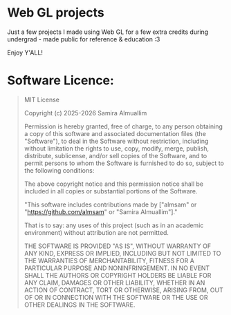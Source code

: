 # Web GL projects

Just a few projects I made using Web GL for a few extra credits during undergrad - made public for reference & education :3

Enjoy Y'ALL!

# Software Licence:

> MIT License
> 
> Copyright (c) 2025-2026 Samira Almuallim
> 
> Permission is hereby granted, free of charge, to any person obtaining a copy
> of this software and associated documentation files (the "Software"), to deal
> in the Software without restriction, including without limitation the rights
> to use, copy, modify, merge, publish, distribute, sublicense, and/or sell
> copies of the Software, and to permit persons to whom the Software is
> furnished to do so, subject to the following conditions:
> 
> The above copyright notice and this permission notice shall be included in all
> copies or substantial portions of the Software.
> 
> "This software includes contributions made by ["almsam" or "https://github.com/almsam" or "Samira Almuallim"]."
> 
> That is to say: any uses of this project (such as in an academic environment) without attribution are not permitted.
> 
> THE SOFTWARE IS PROVIDED "AS IS", WITHOUT WARRANTY OF ANY KIND, EXPRESS OR
> IMPLIED, INCLUDING BUT NOT LIMITED TO THE WARRANTIES OF MERCHANTABILITY,
> FITNESS FOR A PARTICULAR PURPOSE AND NONINFRINGEMENT. IN NO EVENT SHALL THE
> AUTHORS OR COPYRIGHT HOLDERS BE LIABLE FOR ANY CLAIM, DAMAGES OR OTHER
> LIABILITY, WHETHER IN AN ACTION OF CONTRACT, TORT OR OTHERWISE, ARISING FROM,
> OUT OF OR IN CONNECTION WITH THE SOFTWARE OR THE USE OR OTHER DEALINGS IN THE
> SOFTWARE.
